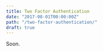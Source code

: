 ```yaml
---
title: Two Factor Authentication
date: "2017-08-01T00:00:00Z"
path: "/two-factor-authentication/"
draft: true
---
```


Soon.
